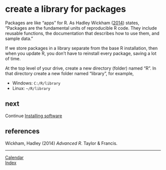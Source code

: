 
# create a library for packages

Packages are like “apps” for R. As Hadley Wickham
([2014](#ref-Wickham2014AdvR)) states, “Packages are the fundamental
units of reproducible R code. They include reusable functions, the
documentation that describes how to use them, and sample data.”

If we store packages in a library separate from the base R installation,
then when you update R, you don’t have to reinstall every package,
saving a lot of time.

At the top level of your drive, create a new directory (folder) named
“R”. In that directory create a new folder named “library”, for
example,

  - Windows: `C:/R/library`
  - Linux: `~/R/library`

## next

Continue [Installing software](cm501_software-start.md)

## references

<div id="refs">

<div id="ref-Wickham2014AdvR">

Wickham, Hadley (2014) *Advanced R*. Taylor & Francis.

</div>

</div>

-----

[Calendar](../README.md#calendar)  
[Index](../README.md#index)
